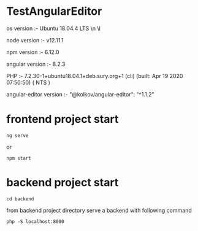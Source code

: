 # TestAngularEditor

os version :- Ubuntu 18.04.4 LTS \n \l

node version :- v12.11.1

npm version :- 6.12.0

angular version :- 8.2.3

PHP :- 7.2.30-1+ubuntu18.04.1+deb.sury.org+1 (cli) (built: Apr 19 2020 07:50:50) ( NTS )

angular-editor version :- "@kolkov/angular-editor": "^1.1.2"



# frontend project start
`ng serve`

or

`npm start`


# backend project start

`cd backend`

from backend project directory serve a backend with following command

`php -S localhost:8000`

